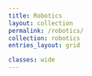 ```yaml
---
title: Robotics
layout: collection
permalink: /robotics/
collection: robotics
entries_layout: grid

classes: wide
---
```


<!-- sidebar:
  - title: "Role"
    image: http://placehold.it/350x250
    image_alt: "logo"
    text: "ME Undergraduate"
  - title: "Responsibilities"
    text: "Reuters try PR stupid commenters should isn't a business model"
     -->
